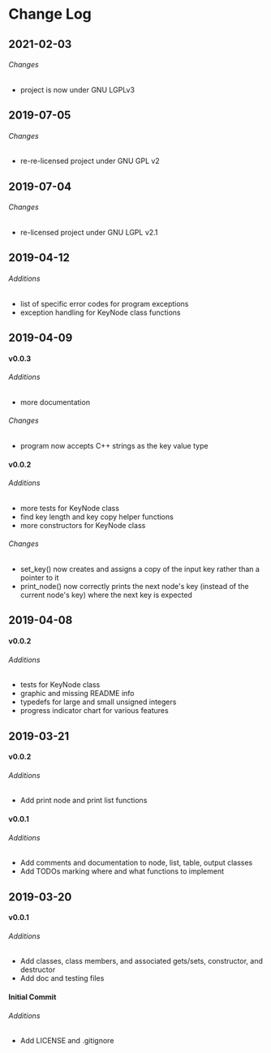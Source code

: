 # Change Log

## 2021-02-03

###### Changes

- project is now under GNU LGPLv3

## 2019-07-05

###### Changes

- re-re-licensed project under GNU GPL v2

## 2019-07-04

###### Changes

- re-licensed project under GNU LGPL v2.1

## 2019-04-12

###### Additions

- list of specific error codes for program exceptions
- exception handling for KeyNode class functions

## 2019-04-09

#### v0.0.3

###### Additions

- more documentation

###### Changes

- program now accepts C++ strings as the key value type

#### v0.0.2

###### Additions

- more tests for KeyNode class
- find key length and key copy helper functions
- more constructors for KeyNode class

###### Changes

- set_key() now creates and assigns a copy of the input key
rather than a pointer to it
- print_node() now correctly prints the next node's key (instead of
the current node's key) where the next key is expected

## 2019-04-08

#### v0.0.2

###### Additions

- tests for KeyNode class
- graphic and missing README info
- typedefs for large and small unsigned integers
- progress indicator chart for various features

## 2019-03-21

#### v0.0.2

###### Additions

- Add print node and print list functions

#### v0.0.1

###### Additions

- Add comments and documentation to node, list,
table,  output classes
- Add TODOs marking where and what functions to implement

## 2019-03-20

#### v0.0.1

###### Additions

- Add classes, class members, and associated gets/sets,
constructor, and destructor
- Add doc and testing files

#### Initial Commit

###### Additions

- Add LICENSE and .gitignore